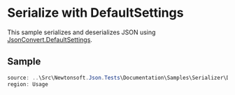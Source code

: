 ﻿# Serialize with DefaultSettings

This sample serializes and deserializes JSON using [JsonConvert.DefaultSettings](/API/newtonsoft/json/jsonconvert/defaultsettings/#property-defaultsettings). 

## Sample

```csharp Usage
source: ..\Src\Newtonsoft.Json.Tests\Documentation\Samples\Serializer\DefaultSettings.cs
region: Usage
```
